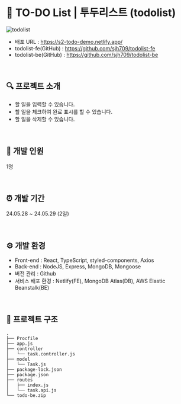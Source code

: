 # 📍 TO-DO List | 투두리스트 (todolist)

![todolist](https://github.com/sjh709/todolist-fe/assets/42454759/8e88b015-6b72-4d3b-ab89-6bf5b53c821f)

- 배포 URL : https://s2-todo-demo.netlify.app/
- todolist-fe(GitHub) : https://github.com/sjh709/todolist-fe
- todolist-be(GitHub) : https://github.com/sjh709/todolist-be

<br>

## 🔍 프로젝트 소개

- 할 일을 입력할 수 있습니다.
- 할 일을 체크하여 완료 표시를 할 수 있습니다.
- 할 일을 삭제할 수 있습니다.

<br>

## 🌱 개발 인원
1명

<br>

## ⏰ 개발 기간
24.05.28 ~ 24.05.29 (2일)

<br>

## ⚙️ 개발 환경

- Front-end : React, TypeScript, styled-components, Axios
- Back-end : NodeJS, Express, MongoDB, Mongoose
- 버전 관리 : Github
- 서비스 배포 환경 : Netlify(FE), MongoDB Atlas(DB), AWS Elastic Beanstalk(BE)

<br>

## 📂 프로젝트 구조

```
.
├── Procfile
├── app.js
├── controller
│   └── task.controller.js
├── model
│   └── Task.js
├── package-lock.json
├── package.json
├── routes
│   ├── index.js
│   └── task.api.js
└── todo-be.zip
```

<br>
